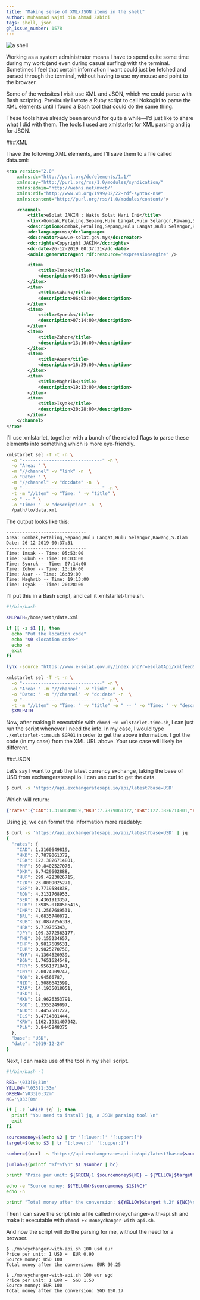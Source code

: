 ```yaml
---
title: "Making sense of XML/JSON items in the shell"
author: Muhammad Najmi bin Ahmad Zabidi
tags: shell, json
gh_issue_number: 1578
---
```


![a shell](/blog/2019/12/31/making-sense-of-xml-json-in-shell/image-0.jpg)

Working as a system administrator means I have to spend quite some time during my work (and even during casual surfing) with the terminal. Sometimes I feel that certain information I want could just be fetched and parsed through the terminal, without having to use my mouse and point to the browser.

Some of the websites I visit use XML and JSON, which we could parse with Bash scripting. Previously I wrote a Ruby script to call Nokogiri to parse the XML elements until I found a Bash tool that could do the same thing.

These tools have already been around for quite a while—I’d just like to share what I did with them. The tools I used are xmlstarlet for XML parsing and jq for JSON.

###XML

I have the following XML elements, and I’ll save them to a file called data.xml:

```xml
<rss version="2.0"
    xmlns:dc="http://purl.org/dc/elements/1.1/"
    xmlns:sy="http://purl.org/rss/1.0/modules/syndication/"
    xmlns:admin="http://webns.net/mvcb/"
    xmlns:rdf="http://www.w3.org/1999/02/22-rdf-syntax-ns#"
    xmlns:content="http://purl.org/rss/1.0/modules/content/">

    <channel>
        <title>eSolat JAKIM : Waktu Solat Hari Ini</title>
        <link>Gombak,Petaling,Sepang,Hulu Langat,Hulu Selangor,Rawang,S.Alam</link>
        <description>Gombak,Petaling,Sepang,Hulu Langat,Hulu Selangor,Rawang,S.Alam</description>
        <dc:language>ms</dc:language>
        <dc:creator>www.e-solat.gov.my</dc:creator>
        <dc:rights>Copyright JAKIM</dc:rights>
        <dc:date>26-12-2019 00:37:31</dc:date>
        <admin:generatorAgent rdf:resource="expressionengine" />

        <item>
            <title>Imsak</title>
            <description>05:53:00</description>
        </item>
        <item>
            <title>Subuh</title>
            <description>06:03:00</description>
        </item>
        <item>
            <title>Syuruk</title>
            <description>07:14:00</description>
        </item>
        <item>
            <title>Zohor</title>
            <description>13:16:00</description>
        </item>
        <item>
            <title>Asar</title>
            <description>16:39:00</description>
        </item>
        <item>
            <title>Maghrib</title>
            <description>19:13:00</description>
        </item>
        <item>
            <title>Isyak</title>
            <description>20:28:00</description>
        </item>
    </channel>
</rss>
```

I’ll use xmlstarlet, together with a bunch of the related flags to parse these elements into something which is more eye-friendly.

```bash
xmlstarlet sel -T -t -n \
  -o "------------------------------" -n \
  -o "Area: " \
  -m "//channel" -v "link" -n  \
  -o "Date: " \
  -m "//channel" -v "dc:date" -n  \
  -o "------------------------------" -n \
  -t -m "//item" -o "Time: " -v "title" \
  -o " -- " \
  -o "Time: " -v "description" -n  \
  /path/to/data.xml
```

The output looks like this:

```plaintext
------------------------------
Area: Gombak,Petaling,Sepang,Hulu Langat,Hulu Selangor,Rawang,S.Alam
Date: 26-12-2019 00:37:31
------------------------------
Time: Imsak -- Time: 05:53:00
Time: Subuh -- Time: 06:03:00
Time: Syuruk -- Time: 07:14:00
Time: Zohor -- Time: 13:16:00
Time: Asar -- Time: 16:39:00
Time: Maghrib -- Time: 19:13:00
Time: Isyak -- Time: 20:28:00
```

I’ll put this in a Bash script, and call it xmlstarlet-time.sh.

```bash
#!/bin/bash

XMLPATH=/home/seth/data.xml

if [[ -z $1 ]]; then
  echo "Put the location code"
  echo "$0 <location code>"
  echo -n
  exit
fi

lynx -source "https://www.e-solat.gov.my/index.php?r=esolatApi/xmlfeed&zon=$1" > $XMLPATH

xmlstarlet sel -T -t -n \
  -o "------------------------------" -n \
  -o "Area: " -m "//channel" -v "link" -n  \
  -o "Date: " -m "//channel" -v "dc:date" -n  \
  -o "------------------------------" -n \
  -t -m "//item" -o "Time: " -v "title" -o " -- " -o "Time: " -v "description" -n  \
  $XMLPATH
```

Now, after making it executable with `chmod +x xmlstarlet-time.sh`, I can just run the script whenever I need the info. In my case, I would type `./xmlstarlet-time.sh SGR01` in order to get the above information. I got the code (in my case) from the XML URL above. Your use case will likely be different.

###JSON

Let’s say I want to grab the latest currency exchange, taking the base of USD from exchangeratesapi.io. I can use curl to get the data.

```bash
$ curl -s 'https://api.exchangeratesapi.io/api/latest?base=USD'
```

Which will return:

```json
{"rates":{"CAD":1.3160649819,"HKD":7.7879061372,"ISK":122.3826714801,"PHP":50.8402527076,"DKK":6.7429602888,"HUF":299.4223826715,"CZK":23.0009025271,"GBP":0.7719584838,"RON":4.3131768953,"SEK":9.4361913357,"IDR":13985.0180505415,"INR":71.2567689531,"BRL":4.0835740072,"RUB":62.0877256318,"HRK":6.719765343,"JPY":109.3772563177,"THB":30.155234657,"CHF":0.9817689531,"EUR":0.9025270758,"MYR":4.1364620939,"BGN":1.7651624549,"TRY":5.9561371841,"CNY":7.0074909747,"NOK":8.94566787,"NZD":1.5086642599,"ZAR":14.1935018051,"USD":1.0,"MXN":18.9626353791,"SGD":1.3553249097,"AUD":1.4457581227,"ILS":3.4714801444,"KRW":1162.1931407942,"PLN":3.8445848375},"base":"USD","date":"2019-12-24"}
```

Using jq, we can format the information more readably:

```bash
$ curl -s 'https://api.exchangeratesapi.io/api/latest?base=USD' | jq
{
  "rates": {
    "CAD": 1.3160649819,
    "HKD": 7.7879061372,
    "ISK": 122.3826714801,
    "PHP": 50.8402527076,
    "DKK": 6.7429602888,
    "HUF": 299.4223826715,
    "CZK": 23.0009025271,
    "GBP": 0.7719584838,
    "RON": 4.3131768953,
    "SEK": 9.4361913357,
    "IDR": 13985.0180505415,
    "INR": 71.2567689531,
    "BRL": 4.0835740072,
    "RUB": 62.0877256318,
    "HRK": 6.719765343,
    "JPY": 109.3772563177,
    "THB": 30.155234657,
    "CHF": 0.9817689531,
    "EUR": 0.9025270758,
    "MYR": 4.1364620939,
    "BGN": 1.7651624549,
    "TRY": 5.9561371841,
    "CNY": 7.0074909747,
    "NOK": 8.94566787,
    "NZD": 1.5086642599,
    "ZAR": 14.1935018051,
    "USD": 1,
    "MXN": 18.9626353791,
    "SGD": 1.3553249097,
    "AUD": 1.4457581227,
    "ILS": 3.4714801444,
    "KRW": 1162.1931407942,
    "PLN": 3.8445848375
  },
  "base": "USD",
  "date": "2019-12-24"
}
```

Next, I can make use of the tool in my shell script.

```bash
#!/bin/bash -l

RED='\033[0;31m'
YELLOW='\033[1;33m'
GREEN='\033[0;32m'
NC='\033[0m'

if [ -z `which jq` ]; then
  printf "You need to install jq, a JSON parsing tool \n"
  exit
fi

sourcemoney=$(echo $2 | tr '[:lower:]' '[:upper:]')
target=$(echo $3 | tr '[:lower:]' '[:upper:]')

sumber=$(curl -s "https://api.exchangeratesapi.io/api/latest?base=$sourcemoney" | jq . | grep -i $target | awk -F ':|,' '{ print $2 }')

jumlah=$(printf "%f*%f\n" $1 $sumber | bc)

printf "Price per unit: ${GREEN}1 $sourcemoney${NC} = ${YELLOW}$target %.2f${NC}\n" $sumber

echo -e "Source money: ${YELLOW}$sourcemoney $1${NC}"
echo -n

printf "Total money after the conversion: ${YELLOW}$target %.2f ${NC}\n" $jumlah
```

Then I can save the script into a file called moneychanger-with-api.sh and make it executable with `chmod +x moneychanger-with-api.sh`.

And now the script will do the parsing for me, without the need for a browser.

```
$ ./moneychanger-with-api.sh 100 usd eur
Price per unit: 1 USD =  EUR 0.90
Source money: USD 100
Total money after the conversion: EUR 90.25

$ ./moneychanger-with-api.sh 100 eur sgd
Price per unit: 1 EUR =  SGD 1.50
Source money: EUR 100
Total money after the conversion: SGD 150.17
```

